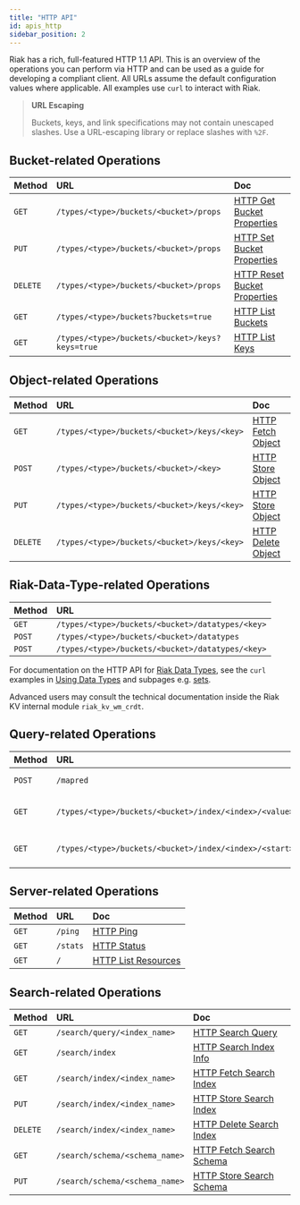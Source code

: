 ```yaml
---
title: "HTTP API"
id: apis_http
sidebar_position: 2
---
```


Riak has a rich, full-featured HTTP 1.1 API. This is an overview of the
operations you can perform via HTTP and can be used as a guide for
developing a compliant client. All URLs assume the default configuration
values where applicable. All examples use `curl` to interact with Riak.

> **URL Escaping**
>
> Buckets, keys, and link specifications may not contain unescaped
slashes. Use a URL-escaping library or replace slashes with `%2F`.

## Bucket-related Operations

| Method   | URL                                             | Doc                                                                                |
|:---------|:------------------------------------------------|:-----------------------------------------------------------------------------------|
| `GET`    | `/types/<type>/buckets/<bucket>/props`          | [HTTP Get Bucket Properties](../../../developing/api/http/get-bucket-props.md)     |
| `PUT`    | `/types/<type>/buckets/<bucket>/props`          | [HTTP Set Bucket Properties](../../../developing/api/http/set-bucket-props.md)     |
| `DELETE` | `/types/<type>/buckets/<bucket>/props`          | [HTTP Reset Bucket Properties](../../../developing/api/http/reset-bucket-props.md) |
| `GET`    | `/types/<type>/buckets?buckets=true`            | [HTTP List Buckets](../../../developing/api/http/list-buckets.md)                  |
| `GET`    | `/types/<type>/buckets/<bucket>/keys?keys=true` | [HTTP List Keys](../../../developing/api/http/list-keys.md)                        |

## Object-related Operations

| Method   | URL                                         | Doc                                                                 |
|:---------|:--------------------------------------------|:--------------------------------------------------------------------|
| `GET`    | `/types/<type>/buckets/<bucket>/keys/<key>` | [HTTP Fetch Object](../../../developing/api/http/fetch-object.md)   |
| `POST`   | `/types/<type>/buckets/<bucket>/<key>`      | [HTTP Store Object](../../../developing/api/http/store-object.md)   |
| `PUT`    | `/types/<type>/buckets/<bucket>/keys/<key>` | [HTTP Store Object](../../../developing/api/http/store-object.md)   |
| `DELETE` | `/types/<type>/buckets/<bucket>/keys/<key>` | [HTTP Delete Object](../../../developing/api/http/delete-object.md) |

## Riak-Data-Type-related Operations

| Method | URL                                              |
|:-------|:-------------------------------------------------|
| `GET`  | `/types/<type>/buckets/<bucket>/datatypes/<key>` |
| `POST` | `/types/<type>/buckets/<bucket>/datatypes`       |
| `POST` | `/types/<type>/buckets/<bucket>/datatypes/<key>` |

For documentation on the HTTP API for [Riak Data Types](../../../learn/concepts/crdts.md),
see the `curl` examples in [Using Data Types](../../../developing/data-types/index.md#usage-examples)
and subpages e.g. [sets](../../../developing/data-types/sets.md).

Advanced users may consult the technical documentation inside the Riak
KV internal module `riak_kv_wm_crdt`.

## Query-related Operations

| Method | URL                                                          | Doc                                                                         |
|:-------|:-------------------------------------------------------------|:----------------------------------------------------------------------------|
| `POST` | `/mapred`                                                    | [HTTP MapReduce](../../../developing/api/http/mapreduce.md)                 |
| `GET`  | `/types/<type>/buckets/<bucket>/index/<index>/<value>`       | [HTTP Secondary Indexes](../../../developing/api/http/secondary-indexes.md) |
| `GET`  | `/types/<type>/buckets/<bucket>/index/<index>/<start>/<end>` | [HTTP Secondary Indexes](../../../developing/api/http/secondary-indexes.md) |

## Server-related Operations

| Method | URL      | Doc                                                                   |
|:-------|:---------|:----------------------------------------------------------------------|
| `GET`  | `/ping`  | [HTTP Ping](../../../developing/api/http/ping.md)                     |
| `GET`  | `/stats` | [HTTP Status](../../../developing/api/http/status.md)                 |
| `GET`  | `/`      | [HTTP List Resources](../../../developing/api/http/list-resources.md) |

## Search-related Operations

| Method   | URL                            | Doc                                                                             |
|:---------|:-------------------------------|:--------------------------------------------------------------------------------|
| `GET`    | `/search/query/<index_name>`   | [HTTP Search Query](../../../developing/api/http/search-query.md)               |
| `GET`    | `/search/index`                | [HTTP Search Index Info](../../../developing/api/http/search-index-info.md)     |
| `GET`    | `/search/index/<index_name>`   | [HTTP Fetch Search Index](../../../developing/api/http/fetch-search-index.md)   |
| `PUT`    | `/search/index/<index_name>`   | [HTTP Store Search Index](../../../developing/api/http/store-search-index.md)   |
| `DELETE` | `/search/index/<index_name>`   | [HTTP Delete Search Index](../../../developing/api/http/delete-search-index.md) |
| `GET`    | `/search/schema/<schema_name>` | [HTTP Fetch Search Schema](../../../developing/api/http/fetch-search-schema.md) |
| `PUT`    | `/search/schema/<schema_name>` | [HTTP Store Search Schema](../../../developing/api/http/store-search-schema.md) |
